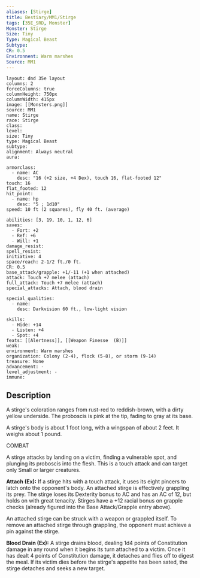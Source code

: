 ```yaml
---
aliases: [Stirge]
title: Bestiary/MM1/Stirge
tags: [35E_SRD, Monster]
Monster: Stirge
Size: Tiny
Type: Magical Beast
Subtype: 
CR: 0.5
Environnent: Warm marshes
Source: MM1
---
```


```statblock
layout: dnd 35e layout
columns: 2
forceColumns: true
columnHeight: 750px
columnWidth: 415px
image: [[Monsters.png]]
source: MM1
name: Stirge
race: Stirge
class: 
level: 
size: Tiny
type: Magical Beast
subtype: 
alignment: Always neutral
aura: 

armorclass:
  - name: AC
    desc: "16 (+2 size, +4 Dex), touch 16, flat-footed 12"
touch: 16
flat_footed: 12
hit_point:
  - name: hp
    desc: "5 ; 1d10"
speed: 10 ft (2 squares), fly 40 ft. (average)

abilities: [3, 19, 10, 1, 12, 6]
saves:
  - Fort: +2
  - Ref: +6
  - Will: +1
damage_resist: 
spell_resist: 
initiative: 4
space/reach: 2-1/2 ft./0 ft.
CR: 0.5
base_attack/grapple: +1/-11 (+1 when attached)
attack: Touch +7 melee (attach)
full_attack: Touch +7 melee (attach)
special_attacks: Attach, blood drain

special_qualities:
  - name: 
    desc: Darkvision 60 ft., low-light vision

skills:
  - Hide: +14
  - Listen: +4
  - Spot: +4
feats: [[Alertness]], [[Weapon Finesse  (B)]]
weak: 
environment: Warm marshes
organization: Colony (2-4), flock (5-8), or storm (9-14)
treasure: None
advancement: -
level_adjustment: -
immune: 
```

## Description

<p>A stirge's coloration ranges from rust-red to reddish-brown, with a dirty yellow underside. The proboscis is pink at the tip, fading to gray at its base.</p>
<p>A stirge's body is about 1 foot long, with a wingspan of about 2 feet. It weighs about 1 pound.</p>
<p>COMBAT</p>
<p>A stirge attacks by landing on a victim, finding a vulnerable spot, and plunging its proboscis into the flesh. This is a touch attack and can target only Small or larger creatures.</p>
<p>
            <b>Attach (Ex):</b> If a stirge hits with a touch attack, it uses its eight pincers to latch onto the opponent's body. An attached stirge is effectively grappling its prey. The stirge loses its Dexterity bonus to AC and has an AC of 12, but holds on with great tenacity. Stirges have a +12 racial bonus on grapple checks (already figured into the Base Attack/Grapple entry above).</p>
<p>An attached stirge can be struck with a weapon or grappled itself. To remove an attached stirge through grappling, the opponent must achieve a pin against the stirge.</p>
<p>
            <b>Blood Drain (Ex):</b> A stirge drains blood, dealing 1d4 points of Constitution damage in any round when it begins its turn attached to a victim. Once it has dealt 4 points of Constitution damage, it detaches and flies off to digest the meal. If its victim dies before the stirge's appetite has been sated, the stirge detaches and seeks a new target.</p>